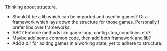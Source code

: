 Thinking about structure.
* Should it be a lib which can be imported and used in games? Or a framework
  which lays down the structure for those games. Personally I prefer libs over
  frameworks.
* ABC? Enforce methods like game.loop, config.stop_conditoins etc?
* Maybe add some common code, then add both framework and lib?
* Add a dir for adidng games in a working state, yet to adhere to structure.
